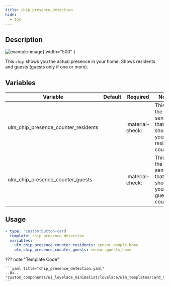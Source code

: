 ```yaml
---
title: chip_presence_detection
hide:
  - toc
---
```

<!-- markdownlint-disable MD046 -->

## Description

![example-image](../../assets/img/ulm_chips/chip_presence_detection.png){ width="500" }

This `chip` shows you the actual presence in your home. Shows residents and guests (guests only if one or more).

## Variables

| Variable | Default | Required         | Notes             |
|----------|---------|------------------|-------------------|
| ulm_chip_presence_counter_residents     |         | :material-check: |  This is the sensor that shows your residents counter.   |
|ulm_chip_presence_counter_guests|   | :material-check: | This is the sensor that shows your guests counter.|

## Usage

```yaml
- type: 'custom:button-card'
  template: chip_presence_detection
  variables:
    ulm_chip_presence_counter_residents: sensor.people_home
    ulm_chip_presence_counter_guests: sensor.guests_home
```

??? note "Template Code"

    ```yaml title="chip_presence_detection.yaml"
    --8<-- "custom_components/ui_lovelace_minimalist/lovelace/ulm_templates/card_templates/chips/chip_presence_detection.yaml"
    ```
